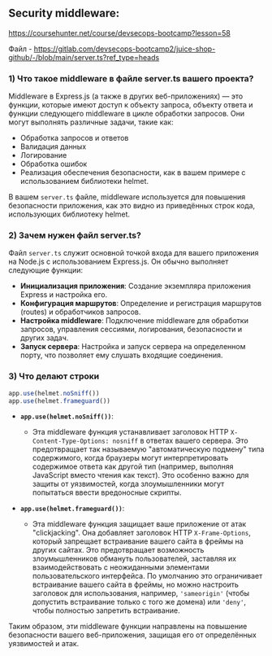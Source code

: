 ## Security middleware:
https://coursehunter.net/course/devsecops-bootcamp?lesson=58

Файл - https://gitlab.com/devsecops-bootcamp2/juice-shop-github/-/blob/main/server.ts?ref_type=heads

### 1) Что такое middleware в файле server.ts вашего проекта?

Middleware в Express.js (а также в других веб-приложениях) — это функции, которые имеют доступ к объекту запроса, объекту ответа и функции следующего middleware в цикле обработки запросов. Они могут выполнять различные задачи, такие как:

- Обработка запросов и ответов
- Валидация данных
- Логирование
- Обработка ошибок
- Реализация обеспечения безопасности, как в вашем примере с использованием библиотеки helmet.

В вашем `server.ts` файле, middleware используется для повышения безопасности приложения, как это видно из приведённых строк кода, использующих библиотеку helmet.

### 2) Зачем нужен файл server.ts?

Файл `server.ts` служит основной точкой входа для вашего приложения на Node.js с использованием Express.js. Он обычно выполняет следующие функции:

- **Инициализация приложения**: Создание экземпляра приложения Express и настройка его.
- **Конфигурация маршрутов**: Определение и регистрация маршрутов (routes) и обработчиков запросов.
- **Настройка middleware**: Подключение middleware для обработки запросов, управления сессиями, логирования, безопасности и других задач.
- **Запуск сервера**: Настройка и запуск сервера на определенном порту, что позволяет ему слушать входящие соединения.

### 3) Что делают строки 

```javascript
app.use(helmet.noSniff())
app.use(helmet.frameguard())
```

- **`app.use(helmet.noSniff())`**:
  - Эта middleware функция устанавливает заголовок HTTP `X-Content-Type-Options: nosniff` в ответах вашего сервера. Это предотвращает так называемую "автоматическую подмену" типа содержимого, когда браузеры могут интерпретировать содержимое ответа как другой тип (например, выполняя JavaScript вместо чтения как текст). Это особенно важно для защиты от уязвимостей, когда злоумышленники могут попытаться ввести вредоносные скрипты.

- **`app.use(helmet.frameguard())`**:
  - Эта middleware функция защищает ваше приложение от атак "clickjacking". Она добавляет заголовок HTTP `X-Frame-Options`, который запрещает встраивание вашего сайта в фреймы на других сайтах. Это предотвращает возможность злоумышленников обмануть пользователей, заставляя их взаимодействовать с неожиданными элементами пользовательского интерфейса. По умолчанию это ограничивает встраивание вашего сайта в фреймы, но можно настроить заголовок для использования, например, `'sameorigin'` (чтобы допустить встраивание только с того же домена) или `'deny'`, чтобы полностью запретить встраивание.

Таким образом, эти middleware функции направлены на повышение безопасности вашего веб-приложения, защищая его от определённых уязвимостей и атак.
